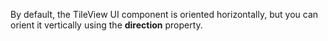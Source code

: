 By&nbsp;default, the TileView UI component is&nbsp;oriented horizontally, but you can orient it&nbsp;vertically using the **direction** property.